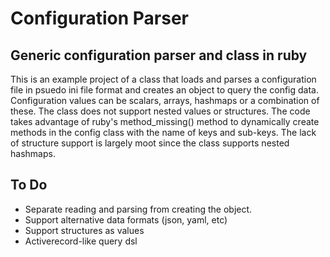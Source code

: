 Configuration Parser
====================

## Generic configuration parser and class in ruby
This is an example project of a class that loads and parses a configuration file in psuedo ini file format and creates an object to query the config data. Configuration values can be scalars, arrays, hashmaps or a combination of these.  The class does not support nested values or structures.  The code takes advantage of ruby's method_missing() method to dynamically create methods in the config class with the name of keys and sub-keys.  The lack of structure support is largely moot since the class supports nested hashmaps.

## To Do
* Separate reading and parsing from creating the object.
* Support alternative data formats (json, yaml, etc)
* Support structures as values
* Activerecord-like query dsl
